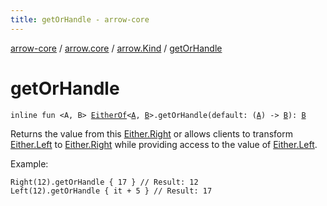 ```yaml
---
title: getOrHandle - arrow-core
---
```


[arrow-core](../../index.html) / [arrow.core](../index.html) / [arrow.Kind](index.html) / [getOrHandle](./get-or-handle.html)

# getOrHandle

`inline fun <A, B> `[`EitherOf`](../-either-of.html)`<`[`A`](get-or-handle.html#A)`, `[`B`](get-or-handle.html#B)`>.getOrHandle(default: (`[`A`](get-or-handle.html#A)`) -> `[`B`](get-or-handle.html#B)`): `[`B`](get-or-handle.html#B)

Returns the value from this [Either.Right](../-either/-right/index.html) or allows clients to transform [Either.Left](../-either/-left/index.html) to [Either.Right](../-either/-right/index.html) while providing access to
the value of [Either.Left](../-either/-left/index.html).

Example:

```
Right(12).getOrHandle { 17 } // Result: 12
Left(12).getOrHandle { it + 5 } // Result: 17
```

